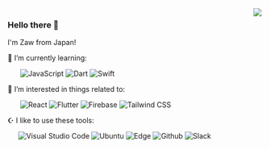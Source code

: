 <a href="https://github.com/anuraghazra/github-readme-stats">
  <img align="right" src="https://github-readme-stats.vercel.app/api/top-langs/?username=zoniha&title_color=67b7b2&text_color=67b7b2&bg_color=7CC7E833&border_color=7CC7E8&langs_count=7&hide=css,html,jupyter%20notebook,less,dockerfile,shell,scss&layout=compact" />
</a>

### Hello there 👋

I'm Zaw from Japan!

🌱 I’m currently learning:

&ensp;&ensp;&ensp; ![JavaScript](https://img.shields.io/badge/-JavaScript-F7DF1E?style=flat&logo=JavaScript&logoColor=000) ![Dart](https://img.shields.io/badge/-Dart-0175C2?style=flat&logo=Dart) ![Swift](https://img.shields.io/badge/-Swift-FA7343?style=flat&logo=Swift&logoColor=fff)

🌌 I’m interested in things related to:

&ensp;&ensp;&ensp; ![React](https://img.shields.io/badge/-React-000?style=flat&logo=React&logoColor=61DAFB) ![Flutter](https://img.shields.io/badge/-Flutter-02569B?style=flat&logo=Flutter) ![Firebase](https://img.shields.io/badge/-Firebase-FFCA28?style=flat&logo=Firebase&color=fff) ![Tailwind CSS](https://img.shields.io/badge/-Tailwind%20CSS-38B2AC?style=flat&logo=Tailwind%20CSS&logoColor=fff)

☪️ I like to use these  tools:

&ensp;&ensp;&ensp;![Visual Studio Code](https://img.shields.io/badge/-Visual%20Studio%20Code-007ACC?style=flat&logo=Visual%20Studio%20Code&logoColor=fff) ![Ubuntu](https://img.shields.io/badge/-Ubuntu-E95420?style=flat&logo=Ubuntu&logoColor=fff) ![Edge](https://img.shields.io/badge/-Microsoft%20Edge-0078D7?style=flat&logo=Microsoft%20Edge) ![Github](https://img.shields.io/badge/-Github-181717?style=flat&logo=Github&logoColor=fff) ![Slack](https://img.shields.io/badge/-Slack-4A154B?style=flat&logo=Slack&logoColor=&color=460e44)

